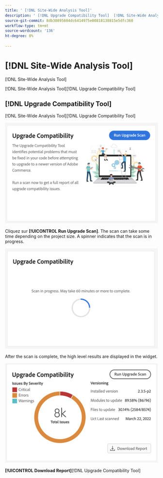 ```yaml
---
title: ' [!DNL Site-Wide Analysis Tool]'
description: ' [!DNL Upgrade Compatibility Tool]  [!DNL Site-Wide Analysis Tool] '
source-git-commit: 8db30895604dc6414975e00818138815e5dfc360
workflow-type: tm+mt
source-wordcount: '136'
ht-degree: 0%

---
```



# [!DNL Site-Wide Analysis Tool]

[!DNL Site-Wide Analysis Tool]

[](https://docs.magento.com/user-guide/reports/site-wide-analysis-tool.html)

[!DNL Site-Wide Analysis Tool][!DNL Upgrade Compatibility Tool]

## [!DNL Upgrade Compatibility Tool]

[!DNL Site-Wide Analysis Tool][!DNL Upgrade Compatibility Tool]

![](../../assets/upgrade-guide/uct-swat-initial.png)

Cliquez sur **[!UICONTROL Run Upgrade Scan]**. The scan can take some time depending on the project size. A spinner indicates that the scan is in progress.

![](../../assets/upgrade-guide/uct-swat-progress.png)

After the scan is complete, the high level results are displayed in the widget.

![](../../assets/upgrade-guide/uct-swat-results.png)

**[!UICONTROL Download Report]**[!DNL Upgrade Compatibility Tool]
